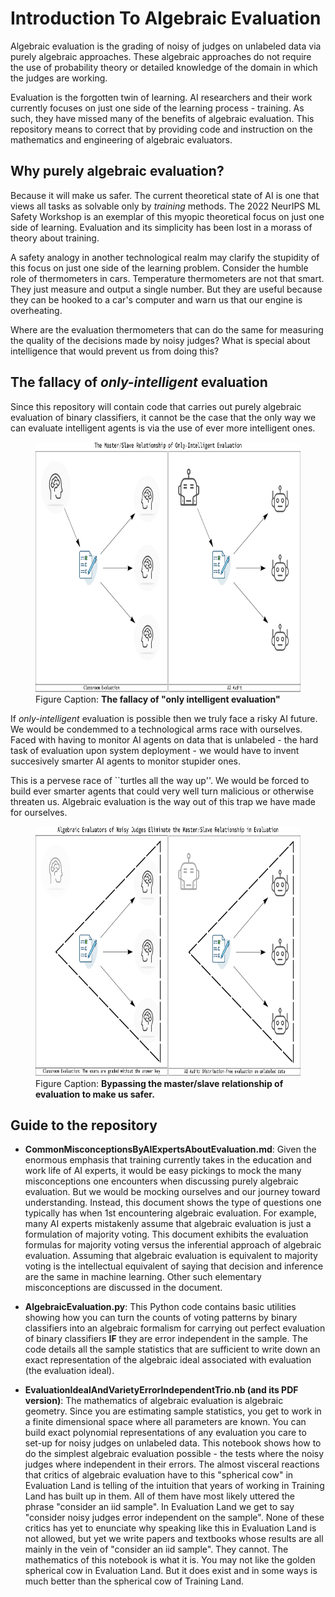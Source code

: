 # Introduction To Algebraic Evaluation

Algebraic evaluation is the grading of noisy of judges on unlabeled data via
purely algebraic approaches. These algebraic approaches do not require the use
of probability theory or detailed knowledge of the domain in which the judges
are working.

Evaluation is the forgotten twin of learning. AI researchers and their work
currently focuses on just one side of the learning process - training. As such,
they have missed many of the benefits of algebraic evaluation. This repository
means to correct that by providing code and instruction on the mathematics and
engineering of algebraic evaluators.

## Why purely algebraic evaluation?

Because it will make us safer. The current theoretical state of AI is one
that views all tasks as solvable only by *training* methods. The 2022 NeurIPS
ML Safety Workshop is an exemplar of this myopic theoretical focus on just
one side of learning. Evaluation and its simplicity has been lost in a morass
of theory about training.

A safety analogy in another technological realm may clarify the stupidity of
this focus on just one side of the learning problem. Consider the humble role
of thermometers in cars. Temperature thermometers are not that smart. They
just measure and output a single number. But they are useful because they can
be hooked to a car's computer and warn us that our engine is overheating.

Where are the evaluation thermometers that can do the same for measuring the
quality of the decisions made by noisy judges? What is special about
intelligence that would prevent us from doing this?

## The fallacy of *only-intelligent* evaluation

Since this repository will contain code that carries out purely algebraic
evaluation of binary classifiers, it cannot be the case that the only way
we can evaluate intelligent agents is via the use of ever more
intelligent ones.

<p>
<figure>
    <img src="img/OnlyIntelligentEvaluation.png"
         alt="The master/disciple evaluation paradigm."
         height="400">
    <figcaption>
    Figure Caption: <b>The fallacy of "only intelligent evaluation"</b>
    </figcaption>
</figure>
</p>

If *only-intelligent* evaluation is possible then we truly face a risky
AI future. We would be condemmed to a technological arms race with ourselves.
Faced with having to monitor AI agents on data that is unlabeled - the hard
task of evaluation upon system deployment - we would have to invent succesively
smarter AI agents to monitor stupider ones.

This is a pervese race of ``turtles all the way up''. We would be forced
to build ever smarter agents that could very well turn malicious or otherwise
threaten us. Algebraic evaluation is the way out of this trap we have made for
ourselves.

<p>
<figure>
    <img src="img/AlgebraicEvaluation.png"
         alt="The self-evaluation paradigm."
         height="400">
    <figcaption>
    Figure Caption: <b>Bypassing the master/slave relationship of evaluation to
    make us safer.</b>
    </figcaption>
</figure>
</p>

## Guide to the repository

- **CommonMisconceptionsByAIExpertsAboutEvaluation.md**: Given the enormous
emphasis that training currently takes in the education and work life of AI
experts, it would be easy pickings to mock the many misconceptions one
encounters when discussing purely algebraic evaluation. But we would be mocking
ourselves and our journey toward understanding. Instead, this document shows
the type of questions one typically has when 1st encountering algebraic
evaluation. For example, many AI experts mistakenly assume that algebraic
evaluation is just a formulation of majority voting. This document exhibits
the evaluation formulas for majority voting versus the inferential approach of
algebraic evaluation. Assuming that algebraic evaluation is equivalent to
majority voting is the intellectual equivalent of saying that decision and
inference are the same in machine learning. Other such elementary misconceptions
are discussed in the document.

- **AlgebraicEvaluation.py**: This Python code contains basic utilities showing
how you can turn the counts of voting patterns by binary classifiers into an
algebraic formalism for carrying out perfect evaluation of binary classifiers
**IF** they are error independent in the sample. The code details all the sample
statistics that are sufficient to write down an exact representation of the
algebraic ideal associated with evaluation (the evaluation ideal).

- **EvaluationIdealAndVarietyErrorIndependentTrio.nb (and its PDF version)**:
The mathematics of algebraic evaluation is algebraic geometry. Since you are
estimating sample statistics, you get to work in a finite dimensional space
where all parameters are known. You can build exact polynomial representations
of any evaluation you care to set-up for noisy judges on unlabeled data. This
notebook shows how to do the simplest algebraic evaluation possible -
the tests where the noisy judges where independent in their errors. The almost
visceral reactions that critics of algebraic evaluation have to this "spherical
cow" in Evaluation Land is telling of the intuition that years of working in
Training Land has built up in them. All of them have most likely uttered the
phrase "consider an iid sample". In Evaluation Land we get to say "consider
noisy judges error independent on the sample". None of these critics has yet to
enunciate why speaking like this in Evaluation Land is not allowed, but yet we
write papers and textbooks whose results are all mainly in the vein of "consider
an iid sample". They cannot. The mathematics of this notebook is what it is.
You may not like the golden spherical cow in Evaluation Land. But it does exist
and in some ways is much better than the spherical cow of Training Land.
